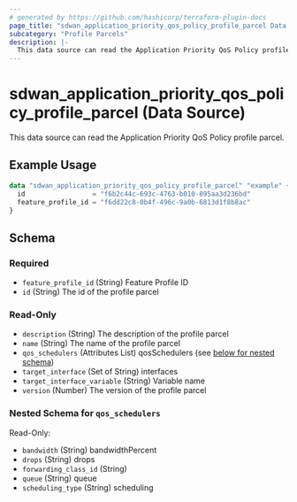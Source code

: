 ```yaml
---
# generated by https://github.com/hashicorp/terraform-plugin-docs
page_title: "sdwan_application_priority_qos_policy_profile_parcel Data Source - terraform-provider-sdwan"
subcategory: "Profile Parcels"
description: |-
  This data source can read the Application Priority QoS Policy profile parcel.
---
```


# sdwan_application_priority_qos_policy_profile_parcel (Data Source)

This data source can read the Application Priority QoS Policy profile parcel.

## Example Usage

```terraform
data "sdwan_application_priority_qos_policy_profile_parcel" "example" {
  id                 = "f6b2c44c-693c-4763-b010-895aa3d236bd"
  feature_profile_id = "f6dd22c8-0b4f-496c-9a0b-6813d1f8b8ac"
}
```

<!-- schema generated by tfplugindocs -->
## Schema

### Required

- `feature_profile_id` (String) Feature Profile ID
- `id` (String) The id of the profile parcel

### Read-Only

- `description` (String) The description of the profile parcel
- `name` (String) The name of the profile parcel
- `qos_schedulers` (Attributes List) qosSchedulers (see [below for nested schema](#nestedatt--qos_schedulers))
- `target_interface` (Set of String) interfaces
- `target_interface_variable` (String) Variable name
- `version` (Number) The version of the profile parcel

<a id="nestedatt--qos_schedulers"></a>
### Nested Schema for `qos_schedulers`

Read-Only:

- `bandwidth` (String) bandwidthPercent
- `drops` (String) drops
- `forwarding_class_id` (String)
- `queue` (String) queue
- `scheduling_type` (String) scheduling
